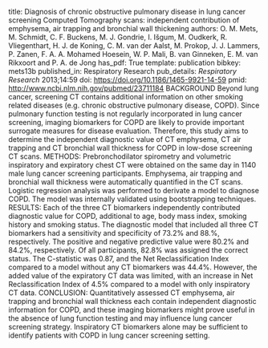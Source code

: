 title: Diagnosis of chronic obstructive pulmonary disease in lung cancer screening Computed Tomography scans: independent contribution of emphysema, air trapping and bronchial wall thickening
authors: O. M. Mets, M. Schmidt, C. F. Buckens, M. J. Gondrie, I. Išgum, M. Oudkerk, R. Vliegenthart, H. J. de Koning, C. M. van der Aalst, M. Prokop, J. J. Lammers, P. Zanen, F. A. A. Mohamed Hoesein, W. P. Mali, B. van Ginneken, E. M. van Rikxoort and P. A. de Jong
has_pdf: True
template: publication
bibkey: mets13b
published_in: Respiratory Research
pub_details: <i>Respiratory Research</i> 2013;14:59
doi: https://doi.org/10.1186/1465-9921-14-59
pmid: http://www.ncbi.nlm.nih.gov/pubmed/23711184
BACKGROUND Beyond lung cancer, screening CT contains additional information on other smoking related diseases (e.g. chronic obstructive pulmonary disease, COPD). Since pulmonary function testing is not regularly incorporated in lung cancer screening, imaging biomarkers for COPD are likely to provide important surrogate measures for disease evaluation. Therefore, this study aims to determine the independent diagnostic value of CT emphysema, CT air trapping and CT bronchial wall thickness for COPD in low-dose screening CT scans. METHODS: Prebronchodilator spirometry and volumetric inspiratory and expiratory chest CT were obtained on the same day in 1140 male lung cancer screening participants. Emphysema, air trapping and bronchial wall thickness were automatically quantified in the CT scans. Logistic regression analysis was performed to derivate a model to diagnose COPD. The model was internally validated using bootstrapping techniques. RESULTS: Each of the three CT biomarkers independently contributed diagnostic value for COPD, additional to age, body mass index, smoking history and smoking status. The diagnostic model that included all three CT biomarkers had a sensitivity and specificity of 73.2\% and 88.\%, respectively. The positive and negative predictive value were 80.2\% and 84.2\%, respectively. Of all participants, 82.8\% was assigned the correct status. The C-statistic was 0.87, and the Net Reclassification Index compared to a model without any CT biomarkers was 44.4\%. However, the added value of the expiratory CT data was limited, with an increase in Net Reclassification Index of 4.5\% compared to a model with only inspiratory CT data. CONCLUSION: Quantitatively assessed CT emphysema, air trapping and bronchial wall thickness each contain independent diagnostic information for COPD, and these imaging biomarkers might prove useful in the absence of lung function testing and may influence lung cancer screening strategy. Inspiratory CT biomarkers alone may be sufficient to identify patients with COPD in lung cancer screening setting.

